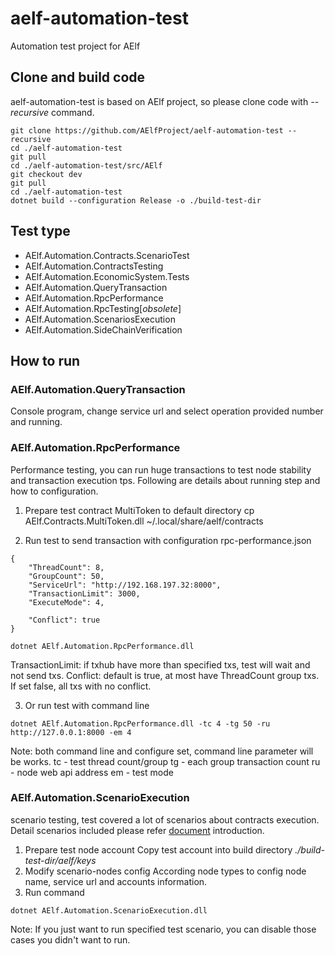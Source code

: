 # aelf-automation-test
Automation test project for AElf

## Clone and build code
aelf-automation-test is based on AElf project, so please clone code with *--recursive* command.
``` 
git clone https://github.com/AElfProject/aelf-automation-test --recursive
cd ./aelf-automation-test
git pull
cd ./aelf-automation-test/src/AElf
git checkout dev
git pull
cd ./aelf-automation-test
dotnet build --configuration Release -o ./build-test-dir
```

## Test type
- AElf.Automation.Contracts.ScenarioTest
- AElf.Automation.ContractsTesting
- AElf.Automation.EconomicSystem.Tests
- AElf.Automation.QueryTransaction
- AElf.Automation.RpcPerformance
- AElf.Automation.RpcTesting[*obsolete*] 
- AElf.Automation.ScenariosExecution
- AElf.Automation.SideChainVerification

## How to run

### AElf.Automation.QueryTransaction
Console program, change service url and select operation provided number and running.

### AElf.Automation.RpcPerformance
Performance testing, you can run huge transactions to test node stability and transaction execution tps.
Following are details about running step and how to configuration.

1. Prepare test contract MultiToken to default directory
cp AElf.Contracts.MultiToken.dll ~/.local/share/aelf/contracts

2. Run test to send transaction with configuration rpc-performance.json
```
{
    "ThreadCount": 8,
    "GroupCount": 50, 
    "ServiceUrl": "http://192.168.197.32:8000",
    "TransactionLimit": 3000,
    "ExecuteMode": 4,
    
    "Conflict": true
}

dotnet AElf.Automation.RpcPerformance.dll
```
TransactionLimit: if txhub have more than specified txs, test will wait and not send txs.
Conflict: default is true, at most have ThreadCount group txs. If set false, all txs with no conflict.

3. Or run test with command line
```
dotnet AElf.Automation.RpcPerformance.dll -tc 4 -tg 50 -ru http://127.0.0.1:8000 -em 4
```
Note: both command line and configure set, command line parameter will be works.
tc - test thread count/group
tg - each group transaction count
ru - node web api address
em - test mode

### AElf.Automation.ScenarioExecution
scenario testing, test covered a lot of scenarios about contracts execution. Detail scenarios included please refer [document](https://github.com/AElfProject/aelf-automation-test/blob/dev/test/AElf.Automation.ScenariosExecution/ReadMe.md) introduction. 
1. Prepare test node account
Copy test account into build directory *./build-test-dir/aelf/keys*
2. Modify scenario-nodes config
According node types to config node name, service url and accounts information.
3. Run command
```
dotnet AElf.Automation.ScenarioExecution.dll
```
Note:
If you just want to run specified test scenario, you can disable those cases you didn't want to run.
